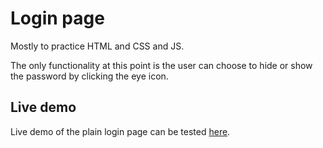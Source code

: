# Login page

Mostly to practice HTML and CSS and JS.

The only functionality at this point is the user can choose to hide or show the password by clicking the eye icon.

## Live demo

Live demo of the plain login page can be tested [here](https://leotamminen.github.io/LoginPage/).

